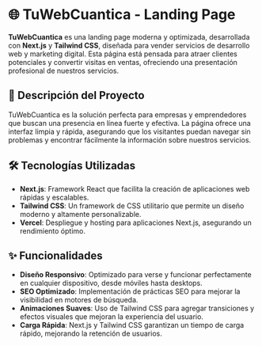 # 🌐 TuWebCuantica - Landing Page

**TuWebCuantica** es una landing page moderna y optimizada, desarrollada con **Next.js** y **Tailwind CSS**, diseñada para vender servicios de desarrollo web y marketing digital. Esta página está pensada para atraer clientes potenciales y convertir visitas en ventas, ofreciendo una presentación profesional de nuestros servicios.

## 🚀 Descripción del Proyecto

TuWebCuantica es la solución perfecta para empresas y emprendedores que buscan una presencia en línea fuerte y efectiva. La página ofrece una interfaz limpia y rápida, asegurando que los visitantes puedan navegar sin problemas y encontrar fácilmente la información sobre nuestros servicios.

## 🛠️ Tecnologías Utilizadas

- **Next.js**: Framework React que facilita la creación de aplicaciones web rápidas y escalables.
- **Tailwind CSS**: Un framework de CSS utilitario que permite un diseño moderno y altamente personalizable.
- **Vercel**: Despliegue y hosting para aplicaciones Next.js, asegurando un rendimiento óptimo.

## ✨ Funcionalidades

- **Diseño Responsivo**: Optimizado para verse y funcionar perfectamente en cualquier dispositivo, desde móviles hasta desktops.
- **SEO Optimizado**: Implementación de prácticas SEO para mejorar la visibilidad en motores de búsqueda.
- **Animaciones Suaves**: Uso de Tailwind CSS para agregar transiciones y efectos visuales que mejoran la experiencia del usuario.
- **Carga Rápida**: Next.js y Tailwind CSS garantizan un tiempo de carga rápido, mejorando la retención de usuarios.
